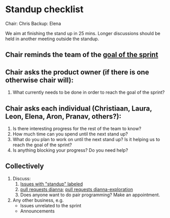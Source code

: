 # Standup checklist

Chair: Chris
Backup: Elena

We aim at finishing the stand up in 25 mins. Longer discussions should be held in another meeting outside the standup.

## Chair reminds the team of the [goal of the sprint](https://github.com/dianna-ai/dianna/projects?type=classic)

## Chair asks the product owner (if there is one otherwise chair will):

1. What currently needs to be done in order to reach the goal of the sprint?

## Chair asks each individual (Christiaan, Laura, Leon, Elena, Aron, Pranav, others?):

1. Is there interesting progress for the rest of the team to know?
1. How much time can you spend until the next stand up?
1. What do you plan to work on until the next stand up? Is it helping us to reach the goal of the sprint?
1. Is anything blocking your progress? Do you need help?

## Collectively

1. Discuss:
   1. [Issues with "standup" labeled](https://github.com/dianna-ai/dianna/issues?q=is%3Aissue+is%3Aopen+label%3Astandup)
   1. [pull requests dianna](https://github.com/dianna-ai/dianna/pulls); [pull requests dianna-exploration](https://github.com/dianna-ai/dianna-exploration/pulls)
   1. Does anyone want to do pair programming? Make an appointment.
1. Any other business, e.g.
   - Issues unrelated to the sprint
   - Announcements
